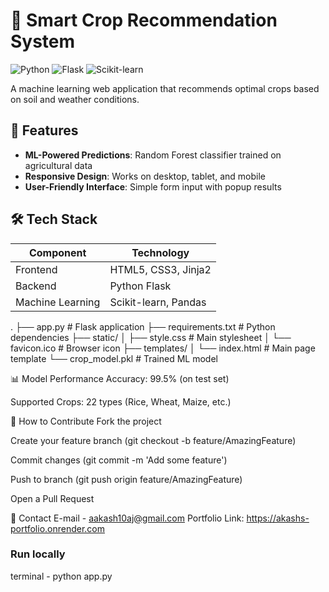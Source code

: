 # 🌱 Smart Crop Recommendation System

![Python](https://img.shields.io/badge/Python-3.9%2B-blue)
![Flask](https://img.shields.io/badge/Flask-2.3%2B-lightgrey)
![Scikit-learn](https://img.shields.io/badge/Scikit--learn-1.2%2B-orange)


A machine learning web application that recommends optimal crops based on soil and weather conditions.



## 📌 Features

- **ML-Powered Predictions**: Random Forest classifier trained on agricultural data
- **Responsive Design**: Works on desktop, tablet, and mobile
- **User-Friendly Interface**: Simple form input with popup results


## 🛠️ Tech Stack

| Component       | Technology |
|----------------|------------|
| Frontend       | HTML5, CSS3, Jinja2 |
| Backend        | Python Flask |
| Machine Learning | Scikit-learn, Pandas |


.
├── app.py                # Flask application
├── requirements.txt      # Python dependencies
├── static/
│   ├── style.css         # Main stylesheet
│   └── favicon.ico      # Browser icon
├── templates/
│   └── index.html       # Main page template
└── crop_model.pkl       # Trained ML model

📊 Model Performance
Accuracy: 99.5% (on test set)

Supported Crops: 22 types (Rice, Wheat, Maize, etc.)

🤝 How to Contribute
Fork the project

Create your feature branch (git checkout -b feature/AmazingFeature)

Commit changes (git commit -m 'Add some feature')

Push to branch (git push origin feature/AmazingFeature)

Open a Pull Request


📧 Contact
E-mail - aakash10aj@gmail.com
Portfolio Link: https://akashs-portfolio.onrender.com

### Run locally
terminal - python app.py